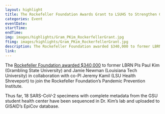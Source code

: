 ```yaml
---
layout: highlight
title: The Rockefeller Foundation Awards Grant to LSUHS to Strengthen Genomic Sequencing to Respond to Pandemic Threat; Dr. Paul Kim to Lead Effort at GSU
categories: Event
eventDate: 
startTime:
endTime:
img: images/highlights/Gram_PKim_RockerfellerGrant.jpg
ftimg: images/highlights/Gram_PKim_RockerfellerGrant.jpg
description: The Rockefeller Foundation awarded $340,000 to former LBRN PIs Paul Kim (Grambling State University) and Jamie Newman (Louisiana Tech University) in collaboration with co-PI Jeremy Kamil (LSU Health Shreveport) to join the Rockefeller Foundation’s Pandemic Prevention Institute.
link:
---
```

The [Rockefeller Foundation awarded $340,000][1] to former LBRN PIs Paul Kim (Grambling State University) and Jamie Newman (Louisiana Tech University) in collaboration with co-PI Jeremy Kamil (LSU Health Shreveport) to join the Rockefeller Foundation’s Pandemic Prevention Institute.

Thus far, 18 SARS-CoV-2 specimens with complete metadata from the GSU student health center have been sequenced in Dr. Kim’s lab and uploaded to GISAID’s EpiCov database.

[1]: https://www.gram.edu/news/index.php/2021/06/09/the-rockefeller-foundation-announces-key-grants-collaborations-to-strengthen-global-genomic-sequencing-data-sharing/